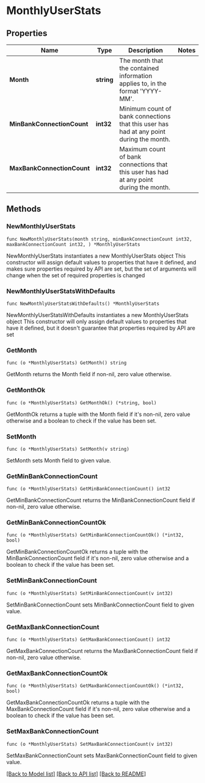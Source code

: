 # MonthlyUserStats

## Properties

Name | Type | Description | Notes
------------ | ------------- | ------------- | -------------
**Month** | **string** | The month that the contained information applies to, in the format &#39;YYYY-MM&#39;. | 
**MinBankConnectionCount** | **int32** | Minimum count of bank connections that this user has had at any point during the month. | 
**MaxBankConnectionCount** | **int32** | Maximum count of bank connections that this user has had at any point during the month. | 

## Methods

### NewMonthlyUserStats

`func NewMonthlyUserStats(month string, minBankConnectionCount int32, maxBankConnectionCount int32, ) *MonthlyUserStats`

NewMonthlyUserStats instantiates a new MonthlyUserStats object
This constructor will assign default values to properties that have it defined,
and makes sure properties required by API are set, but the set of arguments
will change when the set of required properties is changed

### NewMonthlyUserStatsWithDefaults

`func NewMonthlyUserStatsWithDefaults() *MonthlyUserStats`

NewMonthlyUserStatsWithDefaults instantiates a new MonthlyUserStats object
This constructor will only assign default values to properties that have it defined,
but it doesn't guarantee that properties required by API are set

### GetMonth

`func (o *MonthlyUserStats) GetMonth() string`

GetMonth returns the Month field if non-nil, zero value otherwise.

### GetMonthOk

`func (o *MonthlyUserStats) GetMonthOk() (*string, bool)`

GetMonthOk returns a tuple with the Month field if it's non-nil, zero value otherwise
and a boolean to check if the value has been set.

### SetMonth

`func (o *MonthlyUserStats) SetMonth(v string)`

SetMonth sets Month field to given value.


### GetMinBankConnectionCount

`func (o *MonthlyUserStats) GetMinBankConnectionCount() int32`

GetMinBankConnectionCount returns the MinBankConnectionCount field if non-nil, zero value otherwise.

### GetMinBankConnectionCountOk

`func (o *MonthlyUserStats) GetMinBankConnectionCountOk() (*int32, bool)`

GetMinBankConnectionCountOk returns a tuple with the MinBankConnectionCount field if it's non-nil, zero value otherwise
and a boolean to check if the value has been set.

### SetMinBankConnectionCount

`func (o *MonthlyUserStats) SetMinBankConnectionCount(v int32)`

SetMinBankConnectionCount sets MinBankConnectionCount field to given value.


### GetMaxBankConnectionCount

`func (o *MonthlyUserStats) GetMaxBankConnectionCount() int32`

GetMaxBankConnectionCount returns the MaxBankConnectionCount field if non-nil, zero value otherwise.

### GetMaxBankConnectionCountOk

`func (o *MonthlyUserStats) GetMaxBankConnectionCountOk() (*int32, bool)`

GetMaxBankConnectionCountOk returns a tuple with the MaxBankConnectionCount field if it's non-nil, zero value otherwise
and a boolean to check if the value has been set.

### SetMaxBankConnectionCount

`func (o *MonthlyUserStats) SetMaxBankConnectionCount(v int32)`

SetMaxBankConnectionCount sets MaxBankConnectionCount field to given value.



[[Back to Model list]](../README.md#documentation-for-models) [[Back to API list]](../README.md#documentation-for-api-endpoints) [[Back to README]](../README.md)


